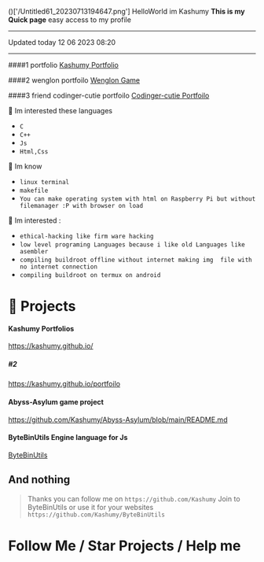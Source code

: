 ()['/Untitled61_20230713194647.png']
HelloWorld  im Kashumy 
**This is my Quick page**
easy access to my profile
___
Updated today 12 06 2023
08:20
___

####1 portfolio 
[Kashumy Portfolio](https://kashumy.github.io)

####2 wenglon portfoilo 
[Wenglon Game](https://wenglon.github.io)

####3 friend codinger-cutie portfoilo
[Codinger-cutie Portfoilo](https://codinger-cutie.github.io)

🌱 Im interested these languages

- `C`
- `C++`
- `Js`
- `Html,Css`

💪 Im know

- `linux terminal`
- `makefile`
- `You can make operating system with html on Raspberry Pi but without filemanager :P with browser on load`

🎉 Im interested :

- `ethical-hacking like firm ware hacking`
- `low level programing Languages because i like old Languages like asembler`
- `compiling buildroot offline without internet making img 
file with no internet connection`
- `compiling buildroot on termux on android`
# 💪 Projects

#### Kashumy Portfolios
https://kashumy.github.io/
##### #2
https://kashumy.github.io/portfoilo
#### Abyss-Asylum game project
https://github.com/Kashumy/Abyss-Asylum/blob/main/README.md
#### ByteBinUtils Engine language for Js
[ByteBinUtils](https://github.com/Kashumy/ByteBinUtils)
## And nothing 
> Thanks you can follow me on
`https://github.com/Kashumy`
> Join to ByteBinUtils or use it for your websites
`https://github.com/Kashumy/ByteBinUtils`


# Follow Me / Star Projects / Help me

